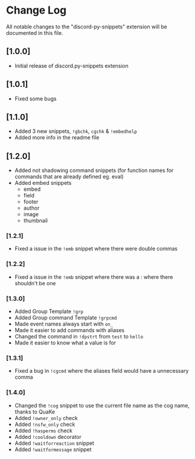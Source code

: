 # Change Log

All notable changes to the "discord-py-snippets" extension will be documented in this file.

## [1.0.0]

- Initial release of discord.py-snippets extension

## [1.0.1]

- Fixed some bugs

## [1.1.0]

- Added 3 new snippets, `!gbchk`, `cgchk` & `!embedhelp`
- Added more info in the readme file

## [1.2.0]

- Added not shadowing command snippets (for function names for commands that are already defined eg. eval)
- Added embed snippets
  - embed
  - field
  - footer
  - author
  - image
  - thumbnail

### [1.2.1]

- Fixed a issue in the `!emb` snippet where there were double commas

### [1.2.2]

- Fixed a issue in the `!emb` snippet where there was a : where there shouldn't be one

### [1.3.0]

- Added Group Template `!grp`
- Added Group command Template `!grpcmd`
- Made event names always start with `on_`
- Made it easier to add commands with aliases
- Changed the command in `!dpstrt` from `test` to `hello`
- Made it easier to know what a value is for

### [1.3.1]

- Fixed a bug in `!cgcmd` where the aliases field would have a unnecessary comma

### [1.4.0]

- Changed the `!cog` snippet to use the current file name as the cog name, thanks to QuaKe
- Added `!owner_only` check
- Added `!nsfw_only` check
- Added `!hasperms` check
- Added `!cooldown` decorator
- Added `!waitforreaction` snippet
- Added `!waitformessage` snippet
